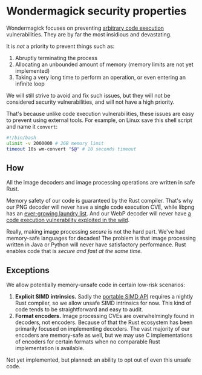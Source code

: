 # Wondermagick security properties

Wondermagick focuses on preventing [arbitrary code execution](https://en.wikipedia.org/wiki/Arbitrary_code_execution) vulnerabilities. They are by far the most insidious and devastating.

It is *not* a priority to prevent things such as:

1. Abruptly terminating the process
1. Allocating an unbounded amount of memory (memory limits are not yet implemented)
1. Taking a very long time to perform an operation, or even entering an infinite loop

We will still strive to avoid and fix such issues, but they will not be considered security vulnerabilities, and will not have a high priority.

That's because unlike code execution vulnerabilities, these issues are easy to prevent using external tools. For example, on Linux save this shell script and name it `convert`:

```bash
#!/bin/bash
ulimit -v 2000000 # 2GB memory limit
timeout 10s wm-convert "$@" # 10 seconds timeout
```

## How

All the image decoders and image processing operations are written in safe Rust.

Memory safety of our code is guaranteed by the Rust compiler. That's why our PNG decoder will never have a single code execution CVE, while libpng has an [ever-growing laundry list](https://cve.mitre.org/cgi-bin/cvekey.cgi?keyword=libpng). And our WebP decoder will never have [a code execution vulnerability exploited in the wild](https://blog.cloudflare.com/uncovering-the-hidden-webp-vulnerability-cve-2023-4863).

Really, making image processing *secure* is not the hard part. We've had memory-safe languages for decades! The problem is that image processing written in Java or Python will never have satisfactory performance. Rust enables code that is *secure and fast at the same time.*

## Exceptions

We allow potentially memory-unsafe code in certain low-risk scenarios:

1. **Explicit SIMD intrinsics.** Sadly the [portable SIMD API](https://doc.rust-lang.org/stable/std/simd/index.html) requires a nightly Rust compiler, so we allow unsafe SIMD intrinsics for now. This kind of code tends to be straightforward and easy to audit.
1. **Format encoders.** Image processing CVEs are overwhelmingly found in decoders, not encoders. Because of that the Rust ecosystem has been primarily focused on implementing decoders. The vast majority of our encoders are memory-safe as well, but we may use C implementations of encoders for certain formats when no comparable Rust implementation is available.

Not yet implemented, but planned: an ability to opt out of even this unsafe code.
